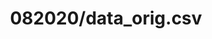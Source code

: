 ---  
schema: schema:082020/data_orig.csv,schema::082020/data_orig.csv  
title: 082020/data_orig.csv  
organization: Sample Department  
notes: Used in 2 lineage(s)  
resources:  
  - name: 082020/data_orig.csv 
    url: file:/Users/kensu/Customers/Kensu/LoanApproval/PROD/masterdata/prod/082020/data_orig.csv 
    format : CSV  
license: None  
category:
  - Education  
maintainer: User  
maintainer_email: UserMail  
---